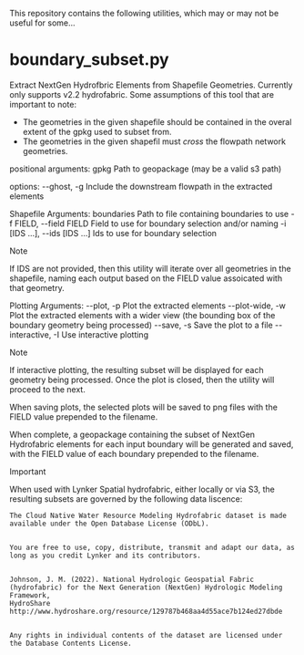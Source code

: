 This repository contains the following utilities, which may or may not be useful for some...

# boundary_subset.py

Extract NextGen Hydrofbric Elements from Shapefile Geometries. Currently only supports v2.2 hydrofabric.  Some assumptions of this tool that are important to note:

- The geometries in the given shapefile should be contained in the overal extent of the gpkg used to subset from.
- The geometries in the given shapefil must *cross* the flowpath network geometries.


positional arguments:
  gpkg                  Path to geopackage (may be a valid s3 path)

options:
  --ghost, -g           Include the downstream flowpath in the extracted elements

Shapefile Arguments:
  boundaries            Path to file containing boundaries to use
  -f FIELD, --field FIELD
                        Field to use for boundary selection and/or naming
  -i [IDS ...], --ids [IDS ...]
                        Ids to use for boundary selection
  
>[!NOTE] 
>If IDS are not provided, then this utility will iterate over all geometries in the shapefile, naming each output based on the FIELD value assoicated with that geometry.

Plotting Arguments:
  --plot, -p            Plot the extracted elements
  --plot-wide, -w       Plot the extracted elements with a wider view (the bounding box of the boundary geometry being processed)
  --save, -s            Save the plot to a file
  --interactive, -I     Use interactive plotting

>[!NOTE]
>If interactive plotting, the resulting subset will be displayed for each geometry being processed.  Once the plot is closed, then the utility will proceed to the next.

When saving plots, the selected plots will be saved to png files with the FIELD value prepended to the filename.

When complete, a geopackage containing the subset of NextGen Hydrofabric elements for each input boundary will be generated and saved, with the FIELD value of each boundary prepended to the filename.

>[!IMPORTANT] 
>When used with Lynker Spatial hydrofabric, either locally or via S3, the resulting subsets are governed by the following data liscence:

```
The Cloud Native Water Resource Modeling Hydrofabric dataset is made available under the Open Database License (ODbL).


You are free to use, copy, distribute, transmit and adapt our data, as long as you credit Lynker and its contributors.


Johnson, J. M. (2022). National Hydrologic Geospatial Fabric (hydrofabric) for the Next Generation (NextGen) Hydrologic Modeling Framework,
HydroShare http://www.hydroshare.org/resource/129787b468aa4d55ace7b124ed27dbde


Any rights in individual contents of the dataset are licensed under the Database Contents License.
```
